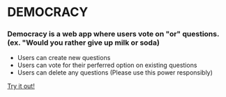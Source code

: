 <h1>DEMOCRACY</h1>

<h3>Democracy is a web app where users vote on "or" questions. (ex. "Would you rather give up milk or soda)</h3>
<ul>
  <li>Users can create new questions</li>
  <li>Users can vote for their perferred option on existing questions</li>
  <li>Users can delete any questions (Please use this power responsibly)</li>
</ul>

 <a href="https://cautious-doodle-dev.onrender.com/">Try it out!</a> 
